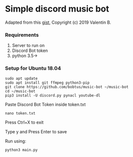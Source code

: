 # Simple discord music bot

Adapted from this [gist](https://gist.github.com/vbe0201/ade9b80f2d3b64643d854938d40a0a2d), Copyright (c) 2019 Valentin B.

### Requirements

1. Server to run on
2. Discord Bot token
3. python 3.5->

### Setup for Ubuntu 18.04

```
sudo apt update
sudo apt install git ffmpeg python3-pip
git clone https://github.com/bobtus/music-bot ~/music-bot
cd ~/music-bot
pip3 install -U discord.py pynacl youtube-dl
```

Paste Discord Bot Token inside token.txt
```
nano token.txt
```

Press Ctrl+X to exit

Type y and Press Enter to save

Run using:
```
python3 main.py
```
